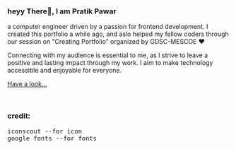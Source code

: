 <h3>heyy There👋, I am Pratik Pawar</h3>

<p>a computer engineer driven by a passion for frontend development. 
I created this portfolio a while ago, and aslo helped my fellow coders through our session on "Creating Portfolio" organized by GDSC-MESCOE ❤️</p>
<p>Connecting with my audience is essential to me, as I strive to leave a positive and lasting impact through my work.
I aim to make technology accessible and enjoyable for everyone. </p>

[Have a look...](https://pratikpawar.tech/)

<br>

<h3>credit:</h3> 
<pre>iconscout --for icon
google fonts --for fonts</pre>

